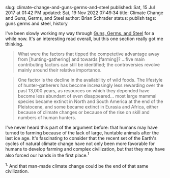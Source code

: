 slug: climate-change-and-guns-germs-and-steel
published: Sat, 15 Jul 2017 at 01:42 PM
updated: Sat, 19 Nov 2022 07:49:34 
title: Climate Change and Guns, Germs, and Steel
author: Brian Schrader
status: publish
tags: guns germs and steel, history

I've been slowly working my way through [Guns, Germs, and Steel][ggs] for a while now. It's an interesting read overall, but this one section really got me thinking.

> What were the factors that tipped the competetive advantage away from [hunting-gathering] and towards [farming]? ...five main contributing factors can still be identified; the controversies revolve mainly around their relative importance.

> One factor is the decline in the availability of wild foods. The lifestyle of hunter-gatherers has become increasingly less rewarding over the past 13,000 years, as resources on which they depended have become less abundant of even disappeared... most large mammal species became extinct in North and South  America at the end of the Pleistocene, and some became extinct in Eurasia and Africa, either because of climate changes or because of the rise on skill and numbers of human hunters.

I've never heard this part of the argument before: that humans may have turned to farming because of the lack of large, huntable animals after the last ice age. It's fascinating to consider that the recent set of the Earth's cycles of natural climate change have not only been more favorable for humans to develop farming and complex civilization, but that they may have also forced our hands in the first place.<sup>1</sup>

<div class="footnote">
<sup>1.</sup> And that man-made climate change could be the end of that same civilization.
</div>


[ggs]: https://en.wikipedia.org/wiki/Guns,_Germs,_and_Steel
